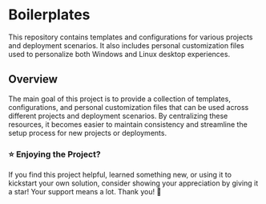 # Boilerplates

This repository contains templates and configurations for various projects and deployment scenarios. It also includes personal customization files used to personalize both Windows and Linux desktop experiences.

## Overview

The main goal of this project is to provide a collection of templates, configurations, and personal customization files that can be used across different projects and deployment scenarios. By centralizing these resources, it becomes easier to maintain consistency and streamline the setup process for new projects or deployments.

### :star: Enjoying the Project?
If you find this project helpful, learned something new, or using it to kickstart your own solution, consider showing your appreciation by giving it a star! Your support means a lot. Thank you! :rocket: